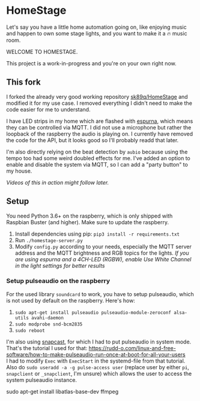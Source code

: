 # HomeStage

Let's say you have a little home automation going on, like enjoying music and happen to own some stage lights, and you want to make it a 🔥 music room.

WELCOME TO HOMESTAGE.

This project is a work-in-progress and you're on your own right now.

## This fork

I forked the already very good working repository [sk89q/HomeStage](https://github.com/sk89q/HomeStage) and modified it for my use case. I removed everything I didn't need to make the code easier for me to understand.

I have LED strips in my home which are flashed with [espurna](https://github.com/xoseperez/espurna), which means they can be controlled via MQTT. I did not use a microphone but rather the loopback of the raspberry the audio is playing on. I currently have removed the code for the API, but it looks good so I'll probably readd that later.

I'm also directly relying on the beat detection by `aubio` because using the tempo too had some weird doubled effects for me. I've added an option to enable and disable the system via MQTT, so I can add a "party button" to my house.

*Videos of this in action might follow later.*

## Setup

You need Python 3.6+ on the raspberry, which is only shipped with Raspbian Buster (and higher). Make sure to update the raspberry.

1. Install dependencies using pip: `pip3 install -r requirements.txt`
2. Run `./homestage-server.py`
3. Modify `config.py` according to your needs, especially the MQTT server address and the MQTT brightness and RGB topics for the lights. *If you are using espurna and a 4CH-LED (RGBW), enable Use White Channel in the light settings for better results*

### Setup pulseaudio on the raspberry

For the used library `soundcard` to work, you have to setup pulseaudio, which is not used by default on the raspberry. Here's how:

1. `sudo apt-get install pulseaudio pulseaudio-module-zeroconf alsa-utils avahi-daemon`
2. `sudo modprobe snd-bcm2835`
3. `sudo reboot`

I'm also using [snapcast](https://github.com/xoseperez/espurna), for which I had to put pulseaudio in system mode. That's the tutorial I used for that: https://rudd-o.com/linux-and-free-software/how-to-make-pulseaudio-run-once-at-boot-for-all-your-users  
I had to modify `Exec` with `ExecStart` in the systemd-file from that tutorial. Also do `sudo useradd -a -g pulse-access user` (replace user by either `pi`, `snapclient` or `_snapclient`, I'm unsure) which allows the user to access the system pulseaudio instance.

sudo apt-get install libatlas-base-dev ffmpeg
